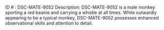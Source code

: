 ID # : DSC-MATE-9052
Description: DSC-MATE-9052 is a male monkey sporting a red beanie and carrying a whistle at all times. While outwardly appearing to be a typical monkey, DSC-MATE-9052 possesses enhanced observational skills and attention to detail.